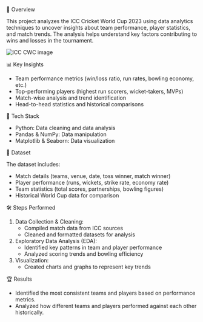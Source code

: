 📌 Overview

This project analyzes the ICC Cricket World Cup 2023 using data analytics techniques to uncover insights about team performance, player statistics, and match trends. The analysis helps understand key factors contributing to wins and losses in the tournament.

![ICC CWC image](https://github.com/user-attachments/assets/68776f7a-2894-4daf-a440-67ad7e23473b)


📊 Key Insights

- Team performance metrics (win/loss ratio, run rates, bowling economy, etc.)
- Top-performing players (highest run scorers, wicket-takers, MVPs)
- Match-wise analysis and trend identification
- Head-to-head statistics and historical comparisons

🔧 Tech Stack

- Python: Data cleaning and data analysis
- Pandas & NumPy: Data manipulation
- Matplotlib & Seaborn: Data visualization

📂 Dataset

The dataset includes:
- Match details (teams, venue, date, toss winner, match winner)
- Player performance (runs, wickets, strike rate, economy rate)
- Team statistics (total scores, partnerships, bowling figures)
- Historical World Cup data for comparison

🛠️ Steps Performed

1. Data Collection & Cleaning:
   - Compiled match data from ICC sources
   - Cleaned and formatted datasets for analysis
2. Exploratory Data Analysis (EDA):
   - Identified key patterns in team and player performance
   - Analyzed scoring trends and bowling efficiency
3. Visualization:
   - Created charts and graphs to represent key trends

🏆 Results

- Identified the most consistent teams and players based on performance metrics.
- Analyzed how different teams and players performed against each other historically.
